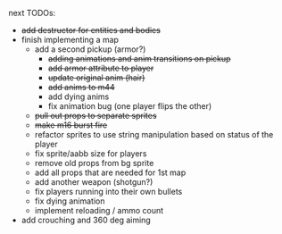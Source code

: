 next TODOs:
* ~~add destructor for entities and bodies~~
* finish implementing a map
  * add a second pickup (armor?)
    * ~~adding animations and anim transitions on pickup~~
    * ~~add armor attribute to player~~
    * ~~update original anim (hair)~~
    * ~~add anims to m44~~
    * add dying anims
    * fix animation bug (one player flips the other)
  * ~~pull out props to separate sprites~~
  * ~~make m16 burst fire~~
  * refactor sprites to use string manipulation based on status of the player
  * fix sprite/aabb size for players
  * remove old props from bg sprite
  * add all props that are needed for 1st map
  * add another weapon (shotgun?)
  * fix players running into their own bullets
  * fix dying animation
  * implement reloading / ammo count
* add crouching and 360 deg aiming
